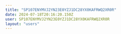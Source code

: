 ```yaml
---
title: "SP107ENYMVJ2YN23E0YZJ1DC28YX0KAFRWQ2XR0R"
date: 2024-07-18T20:16:20.150Z
user: SP107ENYMVJ2YN23E0YZJ1DC28YX0KAFRWQ2XR0R
layout: "users"
---
```

    